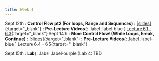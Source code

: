 ```yaml
---
title: Week 4
---
```

Sept 12th
: **Control Flow pt2 (For loops, Range and Sequences)**
  : [\[slides\]](){:target="_blank"}
: **Pre-Lecture Videos**{: .label .label-blue } [Lecture 6.1 - 6.3](https://www.youtube.com/watch?v=Jmw1vuAw7zM&list=PLr509y092L28AOrUdphblWlh_sJYcu4RR){:target="_blank"}
Sept 14th
: **More Control Flow! (While Loops, Break, Continue)**
  : [\[slides\]](){:target="_blank"}
: **Pre-Lecture Videos**{: .label .label-blue } [Lecture 6.4 - 6.5](https://www.youtube.com/watch?v=Jmw1vuAw7zM&list=PLr509y092L28AOrUdphblWlh_sJYcu4RR){:target="_blank"}

Sept 15th
: **Lab**{: .label .label-purple }Lab 4: TBD
